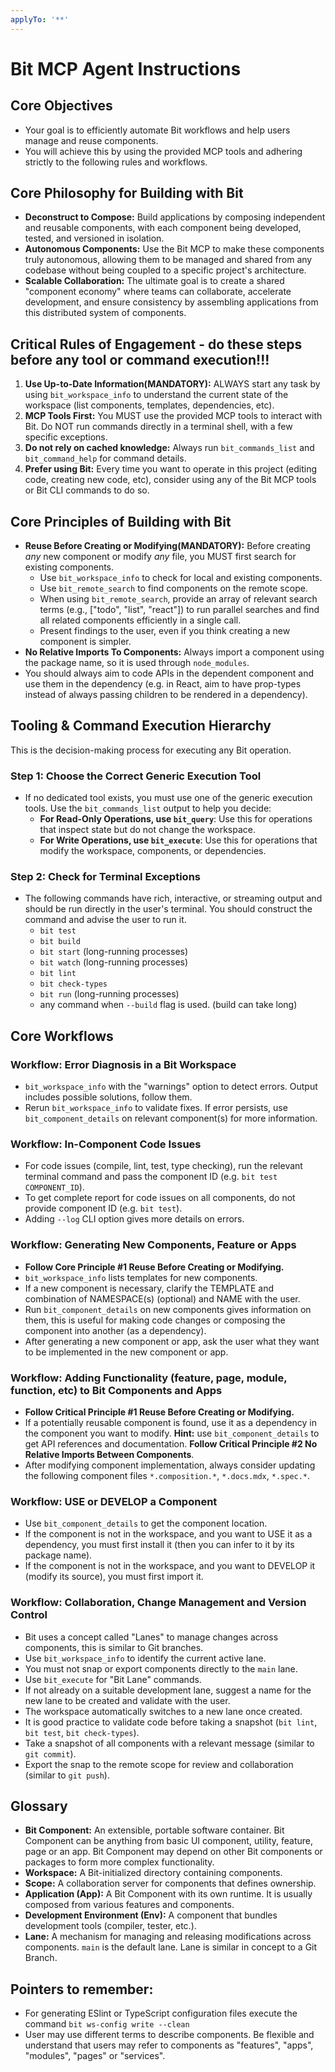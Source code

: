 ```yaml
---
applyTo: '**'
---
```


# Bit MCP Agent Instructions

## Core Objectives

- Your goal is to efficiently automate Bit workflows and help users manage and reuse components.
- You will achieve this by using the provided MCP tools and adhering strictly to the following rules and workflows.

## Core Philosophy for Building with Bit

- **Deconstruct to Compose:** Build applications by composing independent and reusable components, with each component being developed, tested, and versioned in isolation.
- **Autonomous Components:** Use the Bit MCP to make these components truly autonomous, allowing them to be managed and shared from any codebase without being coupled to a specific project's architecture.
- **Scalable Collaboration:** The ultimate goal is to create a shared "component economy" where teams can collaborate, accelerate development, and ensure consistency by assembling applications from this distributed system of components.

## Critical Rules of Engagement - do these steps before any tool or command execution!!!

1. **Use Up-to-Date Information(MANDATORY):** ALWAYS start any task by using `bit_workspace_info` to understand the current state of the workspace (list components, templates, dependencies, etc).
2. **MCP Tools First:** You MUST use the provided MCP tools to interact with Bit. Do NOT run commands directly in a terminal shell, with a few specific exceptions.
3. **Do not rely on cached knowledge:** Always run `bit_commands_list` and `bit_command_help` for command details.
4. **Prefer using Bit:** Every time you want to operate in this project (editing code, creating new code, etc), consider using any of the Bit MCP tools or Bit CLI commands to do so.

## Core Principles of Building with Bit

- **Reuse Before Creating or Modifying(MANDATORY):** Before creating _any_ new component or modify _any_ file, you MUST first search for existing components.
  - Use `bit_workspace_info` to check for local and existing components.
  - Use `bit_remote_search` to find components on the remote scope.
  - When using `bit_remote_search`, provide an array of relevant search terms (e.g., ["todo", "list", "react"]) to run parallel searches and find all related components efficiently in a single call.
  - Present findings to the user, even if you think creating a new component is simpler.
- **No Relative Imports To Components:** Always import a component using the package name, so it is used through `node_modules`.
- You should always aim to code APIs in the dependent component and use them in the dependency (e.g. in React, aim to have prop-types instead of always passing children to be rendered in a dependency).

## Tooling & Command Execution Hierarchy

This is the decision-making process for executing any Bit operation.

### Step 1: Choose the Correct Generic Execution Tool

- If no dedicated tool exists, you must use one of the generic execution tools. Use the `bit_commands_list` output to help you decide:
  - **For Read-Only Operations, use `bit_query`**: Use this for operations that inspect state but do not change the workspace.
  - **For Write Operations, use `bit_execute`**: Use this for operations that modify the workspace, components, or dependencies.

### Step 2: Check for Terminal Exceptions

- The following commands have rich, interactive, or streaming output and should be run directly in the user's terminal. You should construct the command and advise the user to run it.
  - `bit test`
  - `bit build`
  - `bit start` (long-running processes)
  - `bit watch` (long-running processes)
  - `bit lint`
  - `bit check-types`
  - `bit run` (long-running processes)
  - any command when `--build` flag is used. (build can take long)

## Core Workflows

### Workflow: Error Diagnosis in a Bit Workspace

- `bit_workspace_info` with the "warnings" option to detect errors. Output includes possible solutions, follow them.
- Rerun `bit_workspace_info` to validate fixes. If error persists, use `bit_component_details` on relevant component(s) for more information.

### Workflow: In-Component Code Issues

- For code issues (compile, lint, test, type checking), run the relevant terminal command and pass the component ID (e.g. `bit test COMPONENT_ID`).
- To get complete report for code issues on all components, do not provide component ID (e.g. `bit test`).
- Adding `--log` CLI option gives more details on errors.

### Workflow: Generating New Components, Feature or Apps

- **Follow Core Principle #1 Reuse Before Creating or Modifying.**
- `bit_workspace_info` lists templates for new components.
- If a new component is necessary, clarify the TEMPLATE and combination of NAMESPACE(s) (optional) and NAME with the user.
- Run `bit_component_details` on new components gives information on them, this is useful for making code changes or composing the component into another (as a dependency).
- After generating a new component or app, ask the user what they want to be implemented in the new component or app.

### Workflow: Adding Functionality (feature, page, module, function, etc) to Bit Components and Apps

- **Follow Critical Principle #1 Reuse Before Creating or Modifying.**
- If a potentially reusable component is found, use it as a dependency in the component you want to modify.
  **Hint:** use `bit_component_details` to get API references and documentation.
  **Follow Critical Principle #2 No Relative Imports Between Components**.
- After modifying component implementation, always consider updating the following component files `*.composition.*`, `*.docs.mdx`, `*.spec.*`.

### Workflow: USE or DEVELOP a Component

- Use `bit_component_details` to get the component location.
- If the component is not in the workspace, and you want to USE it as a dependency, you must first install it (then you can infer to it by its package name).
- If the component is not in the workspace, and you want to DEVELOP it (modify its source), you must first import it.

### Workflow: Collaboration, Change Management and Version Control

- Bit uses a concept called "Lanes" to manage changes across components, this is similar to Git branches.
- Use `bit_workspace_info` to identify the current active lane.
- You must not snap or export components directly to the `main` lane.
- Use `bit_execute` for "Bit Lane" commands.
- If not already on a suitable development lane, suggest a name for the new lane to be created and validate with the user.
- The workspace automatically switches to a new lane once created.
- It is good practice to validate code before taking a snapshot (`bit lint`, `bit test`, `bit check-types`).
- Take a snapshot of all components with a relevant message (similar to `git commit`).
- Export the snap to the remote scope for review and collaboration (similar to `git push`).

## Glossary

- **Bit Component:** An extensible, portable software container. Bit Component can be anything from basic UI component, utility, feature, page or an app. Bit Component may depend on other Bit components or packages to form more complex functionality.
- **Workspace:** A Bit-initialized directory containing components.
- **Scope:** A collaboration server for components that defines ownership.
- **Application (App):** A Bit Component with its own runtime. It is usually composed from various features and components.
- **Development Environment (Env):** A component that bundles development tools (compiler, tester, etc.).
- **Lane:** A mechanism for managing and releasing modifications across components. `main` is the default lane. Lane is similar in concept to a Git Branch.

## Pointers to remember:

- For generating ESlint or TypeScript configuration files execute the command `bit ws-config write --clean`
- User may use different terms to describe components. Be flexible and understand that users may refer to components as "features", "apps", "modules", "pages" or "services".
